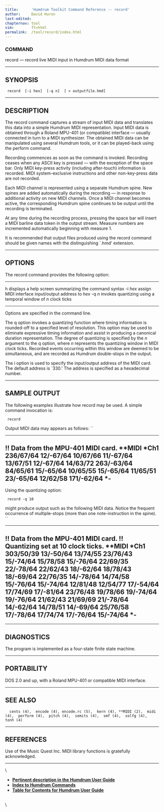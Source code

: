 ```yaml
---
title:		'Humdrum Toolkit Command Reference -- record'
author:		David Huron
last-edited:
chapternav:	tool
vim:		ft=html
permalink:	/tool/record/index.html
---
```



### COMMAND

<span class="tool">record</span> &mdash; record live MIDI input in Humdrum <span class="rep">MIDI</span> data format

------------------------------------------------------------------------

## SYNOPSIS ##

` record  [-i hex]  [-q n]  [ > outputfile.hmd]`

------------------------------------------------------------------------

## DESCRIPTION ##

The <span class="tool">record</span> command captures a stream of input MIDI data and
translates this data into a simple Humdrum <span class="rep">MIDI</span> representation.
Input MIDI data is obtained through a Roland MPU-401 (or compatible)
interface &mdash; usually connected in turn to a MIDI synthesizer. The
obtained <span class="rep">MIDI</span> data can be manipulated using several Humdrum tools,
or it can be played-back using the <span class="tool">perform</span> command.

Recording commences as soon as the command is invoked. Recording ceases
when any ASCII key is pressed &mdash; with the exception of the space bar.
Only MIDI key-press activity (including after-touch) information is
recorded. MIDI system-exclusive instructions and other non-key-press
data are not recorded.

Each MIDI channel is represented using a separate Humdrum spine. New
spines are added automatically during the recording &mdash; in response to
additional activity on new MIDI channels. Once a MIDI channel becomes
active, the corresponding Humdrum spine continues to be output until the
recording is terminated.

At any time during the recording process, pressing the space bar will
insert a <span class="rep">MIDI</span> barline data token in the output stream. Measure
numbers are incremented automatically beginning with measure 1.

It is recommended that output files produced using the <span class="tool">record</span>
command should be given names with the distinguishing \`.hmd\'
extension.

------------------------------------------------------------------------

## OPTIONS ##

The <span class="tool">record</span> command provides the following option:

---------- ---------------------------------------------------------------
<span class="option">h</span>     displays a help screen summarizing the command syntax
-i *hex*   assign MIDI interface input/output address to *hex*
-q *n*     invokes quantizing using a temporal window of *n* clock ticks
---------- ---------------------------------------------------------------

Options are specified in the command line.

The <span class="option">q</span> option invokes a quantizing function where timing information
is rounded-off to a specified level of resolution. This option may be
used to eliminate expressive timing information and assist in producing
a canonical duration representation. The degree of quantizing is
specified by the *n* argument to the <span class="option">q</span> option, where *n* represents
the quantizing window in MIDI clock ticks. Recorded events occurring
within this window are deemed to be simultaneous, and are recorded as
Humdrum double-stops in the output.

The <span class="option">i</span> option is used to specify the input/output address of the
MIDI card. The default address is \`330.\' The address is specified as a
hexadecimal number.

------------------------------------------------------------------------

## SAMPLE OUTPUT ##

The following examples illustrate how <span class="tool">record</span> may be used. A simple
command invocation is:

` record`

Output <span class="rep">MIDI</span> data may appears as follows: ``

-------------------------------------
!! Data from the MPU-401 MIDI card.
\*\*MIDI
\*Ch1
236/67/64
12/-67/64
10/67/66
11/-67/64
13/67/51
12/-67/64
14/63/72
263/-63/64
84/65/61
15/-65/64
10/65/55
15/-65/64
11/65/51
23/-65/64
12/62/58
171/-62/64
\*-
-------------------------------------

Using the quantizing option:

` record -q 10`

might produce output such as the following <span class="rep">MIDI</span> data. Notice the
frequent occurrence of multiple-stops (more than one note-instruction in
the spine). ``

--------------------------------------
!! Data from the MPU-401 MIDI card.
!! Quantizing set at 10 clock ticks.
\*\*MIDI
\*Ch1
303/50/39
13/-50/64 13/74/55
23/76/43
15/-74/64 15/78/58 15/-76/64
22/69/35 22/-78/64 22/62/43
18/-62/64 18/78/43 18/-69/64
22/76/35
14/-78/64 14/74/58
15/-76/64 15/-74/64
12/81/48 12/54/77
17/-54/64 17/74/69 17/-81/64
23/76/48
19/78/66 19/-74/64 19/-76/64
21/62/43 21/69/69 21/-78/64
14/-62/64 14/78/51 14/-69/64
25/76/58
17/-78/64 17/74/74 17/-76/64
15/-74/64
\*-
--------------------------------------

------------------------------------------------------------------------

## DIAGNOSTICS ##

The program is implemented as a four-state finite state machine.

------------------------------------------------------------------------

## PORTABILITY ##

DOS 2.0 and up, with a Roland MPU-401 or compatible MIDI interface.

------------------------------------------------------------------------

## SEE ALSO ##

`  cents (4),  encode (4), encode.rc (5),  kern (4), **MIDI (2),  midi (4),  perform (4),  pitch (4),  semits (4),  smf (4),  solfg (4),  tonh (4)`

------------------------------------------------------------------------

## REFERENCES ##

Use of the Music Quest Inc. MIDI library functions is gratefully
acknowledged.

------------------------------------------------------------------------

\

-   [**Pertinent description in the Humdrum User
    Guide**](../guide30.html#The_record_Command)
-   [**Index to Humdrum Commands**](../commands.toc.html)
-   [**Table for Contents for Humdrum User Guide**](../guide.toc.html)

\
\
